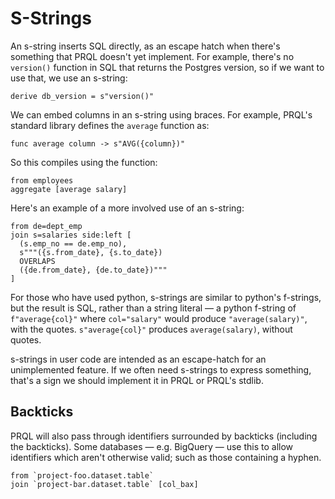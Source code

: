# S-Strings

An s-string inserts SQL directly, as an escape hatch when there's something that PRQL
doesn't yet implement. For example, there's no `version()` function in SQL that
returns the Postgres version, so if we want to use that, we use an s-string:

```prql
derive db_version = s"version()"
```

We can embed columns in an s-string using braces. For example, PRQL's standard
library defines the `average` function as:

```prql_no_test
func average column -> s"AVG({column})"
```

So this compiles using the function:

```prql
from employees
aggregate [average salary]
```

Here's an example of a more involved use of an s-string:

```prql
from de=dept_emp
join s=salaries side:left [
  (s.emp_no == de.emp_no),
  s"""({s.from_date}, {s.to_date})
  OVERLAPS
  ({de.from_date}, {de.to_date})"""
]
```

For those who have used python, s-strings are similar to python's f-strings, but
the result is SQL, rather than a string literal — a python f-string of
`f"average{col}"` where `col="salary"` would produce `"average(salary)"`, with
the quotes. `s"average{col}"` produces `average(salary)`, without quotes.

s-strings in user code are intended as an escape-hatch for an unimplemented
feature. If we often need s-strings to express something, that's a sign we
should implement it in PRQL or PRQL's stdlib.

## Backticks

PRQL will also pass through identifiers surrounded by backticks (including the
backticks). Some databases — e.g. BigQuery — use this to allow identifiers which
aren't otherwise valid; such as those containing a hyphen.

```prql
from `project-foo.dataset.table`
join `project-bar.dataset.table` [col_bax]
```
